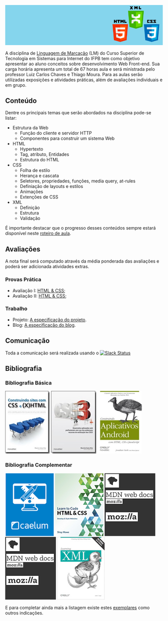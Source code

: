 ![Banner da disciplina](assets/lm.png)

A disciplina de [Linguagem de Marcação](docs/plano-de-ensino.pdf) (LM) do Curso Superior de Tecnologia em Sistemas para Internet do IFPB tem como objetivo apresentar ao aluno conceitos sobre desenvolvimento Web Front-end. Sua carga horária apresenta um total de 67 horas aula e será ministrada pelo professor Luiz Carlos Chaves e Thiago Moura. Para as aulas serão utilizadas exposições e atividades práticas, além de avaliações individuais e em grupo.

## Conteúdo

Dentre os principais temas que serão abordados na disciplina pode-se listar:

* Estrutura da Web
  * Função do cliente e servidor HTTP
  * Componentes para construir um sistema Web
* HTML
  * Hypertexto
  * Tag, atributo, Entidades
  * Estrutura do HTML
* CSS
  * Folha de estilo
  * Herança e cascata
  * Seletores, propriedades, funções, media query, at-rules
  * Definiação de layouts e estilos
  * Animações
  * Extenções de CSS
* XML
  * Definição
  * Estrutura
  * Validação

É importante destacar que o progresso desses conteúdos sempre estará disponível neste [roteiro de aula](docs/OUTLINE.md).

## Avaliações

A nota final será computado através da média ponderada das avaliações e poderá ser adicionada atividades extras.

### Provas Prática
* Avaliação I: [HTML & CSS](exams/prova-html-css-1.md);
* Avaliação II: [HTML & CSS](exams/prova-html-css-2.md);

### Trabalho
* Projeto: [A especificação do projeto](exams/projeto.md).
* Blog: [A especificação do blog](exams/blog.md).

## Comunicação
Toda a comunicação será realizada usando o [![Slack Status](https://ifpb.herokuapp.com/badge.svg)](https://ifpb.herokuapp.com/)

## Bibliografia

### Bibliografia Básica

[![CSS e HTML](assets/books/css-e-html.jpeg)](https://novatec.com.br/livros/csshtml/)  [![CSS3](assets/books/css3.jpeg)](https://novatec.com.br/livros/css3/) [![android com html css](assets/books/android-com-html-css.jpg)](https://novatec.com.br/livros/aplicativos-android-com-html-css/)

### Bibliografia Complementar

[![Apostila Caelum](assets/books/caelum.png)](https://www.caelum.com.br/apostila-html-css-javascript/) [![Learn code HTML CSS](assets/books/learn-code-html-css.png)](https://learn.shayhowe.com/advanced-html-css/) [![HTML Reference](assets/books/mdn.png)](https://developer.mozilla.org/en-US/docs/Web/HTML/Reference) [![CSS Reference](assets/books/mdn.png)](https://developer.mozilla.org/en-US/docs/Web/CSS/Reference) [![Aprendendo XML](assets/books/xml.jpg)](http://shop.oreilly.com/product/9780596004200.do)

E para completar ainda mais a listagem existe estes [exemplares](https://github.com/vhf/free-programming-books/blob/master/free-programming-books.md) como outros indicações.

